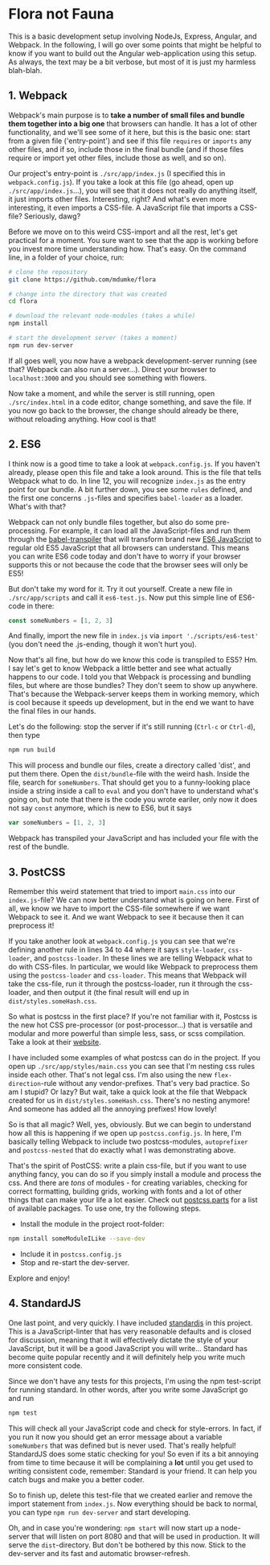 # Flora not Fauna

This is a basic development setup involving NodeJs, Express, Angular, and Webpack. In the following, I will go over some points that might be helpful to know if you want to build out the Angular web-application using this setup. As always, the text may be a bit verbose, but most of it is just my harmless blah-blah.


## 1. Webpack

Webpack's main purpose is to **take a number of small files and bundle them together into a big one** that browsers can handle. It has a lot of other functionality, and we'll see some of it here, but this is the basic one: start from a given file ('entry-point') and see if this file `requires` or `imports` any other files, and if so, include those in the final bundle (and if those files require or import yet other files, include those as well, and so on).

Our project's entry-point is `./src/app/index.js` (I specified this in `webpack.config.js`). If you take a look at this file (go ahead, open up `./src/app/index.js`...), you will see that it does not really do anything itself, it just imports other files. Interesting, right? And what's even more interesting, it even imports a CSS-file. A JavaScript file that imports a CSS-file? Seriously, dawg?

Before we move on to this weird CSS-import and all the rest, let's get practical for a moment. You sure want to see that the app is working before you invest more time understanding how. That's easy. On the command line, in a folder of your choice, run:

```bash
# clone the repository
git clone https://github.com/mdumke/flora

# change into the directory that was created
cd flora

# download the relevant node-modules (takes a while)
npm install

# start the development server (takes a moment)
npm run dev-server
```

If all goes well, you now have a webpack development-server running (see that? Webpack can also run a server...). Direct your browser to `localhost:3000` and you should see something with flowers.

Now take a moment, and while the server is still running, open `./src/index.html` in a code editor, change something, and save the file. If you now go back to the browser, the change should already be there, without reloading anything. How cool is that!


## 2. ES6

I think now is a good time to take a look at `webpack.config.js`. If you haven't already, please open this file and take a look around. This is the file that tells Webpack what to do. In line 12, you will recognize `index.js` as the entry point for our bundle. A bit further down, you see some `rules` defined, and the first one concerns `.js`-files and specifies `babel-loader` as a loader. What's with that?

Webpack can not only bundle files together, but also do some pre-processing. For example, it can load all the JavaScript-files and run them through the [babel-transpiler](https://babeljs.io/) that will transform brand new [ES6 JavaScript](http://babeljs.io/learn-es2015/) to regular old ES5 JavaScript that all browsers can understand. This means you can write ES6 code today and don't have to worry if your browser supports this or not because the code that the browser sees will only be ES5!

But don't take my word for it. Try it out yourself. Create a new file in `./src/app/scripts` and call it `es6-test.js`. Now put this simple line of ES6-code in there:

```js
const someNumbers = [1, 2, 3]
```

And finally, import the new file in `index.js` via `import './scripts/es6-test'` (you don't need the .js-ending, though it won't hurt you).

Now that's all fine, but how do we know this code is transpiled to ES5? Hm. I say let's get to know Webpack a little better and see what actually happens to our code. I told you that Webpack is processing and bundling files, but where are those bundles? They don't seem to show up anywhere. That's because the Webpack-server keeps them in working memory, which is cool because it speeds up development, but in the end we want to have the final files in our hands.

Let's do the following: stop the server if it's still running (`Ctrl-c` or `Ctrl-d`), then type

```bash
npm run build
```

This will process and bundle our files, create a directory called 'dist', and put them there. Open the `dist/bundle`-file with the weird hash. Inside the file, search for `someNumbers`. That should get you to a funny-looking place inside a string inside a call to `eval` and you don't have to understand what's going on, but note that there is the code you wrote eariler, only now it does not say `const` anymore, which is new to ES6, but it says

```js
var someNumbers = [1, 2, 3]
```

Webpack has transpiled your JavaScript and has included your file with the rest of the bundle.


## 3. PostCSS

Remember this weird statement that tried to import `main.css` into our `index.js`-file? We can now better understand what is going on here. First of all, we know we have to import the CSS-file somewhere if we want Webpack to see it. And we want Webpack to see it because then it can preprocess it!

If you take another look at `webpack.config.js` you can see that we're defining another rule in lines 34 to 44 where it says `style-loader`, `css-loader`, and `postcss-loader`. In these lines we are telling Webpack what to do with CSS-files. In particular, we would like Webpack to preprocess them using the `postcss-loader` and `css-loader`. This means that Webpack will take the css-file, run it through the postcss-loader, run it through the css-loader, and then output it (the final result will end up in `dist/styles.someHash.css`.

So what is postcss in the first place? If you're not familiar with it, Postcss is the new hot CSS pre-processor (or post-processor...) that is versatile and modular and more powerful than simple less, sass, or scss compilation. Take a look at their [website](http://postcss.org/).

I have included some examples of what postcss can do in the project. If you open up `./src/app/styles/main.css` you can see that I'm nesting css rules inside each other. That's not legal css. I'm also using the new `flex-direction`-rule without any vendor-prefixes. That's very bad practice. So am I stupid? Or lazy? But wait, take a quick look at the file that Webpack created for us in `dist/styles.someHash.css`. There's no nesting anymore! And someone has added all the annoying prefixes! How lovely!

So is that all magic? Well, yes, obviously. But we can begin to understand how all this is happening if we open up `postcss.config.js`. In here, I'm basically telling Webpack to include two postcss-modules, `autoprefixer` and `postcss-nested` that do exactly what I was demonstrating above.

That's the spirit of PostCSS: write a plain css-file, but if you want to use anything fancy, you can do so if you simply install a module and process the css. And there are *tons* of modules - for creating variables, checking for correct formatting, building grids, working with fonts and a lot of other things that can make your life a lot easier. Check out [postcss.parts](http://postcss.parts/) for a list of available packages. To use one, try the following steps.

- Install the module in the project root-folder:
```bash
npm install someModuleILike --save-dev
```
- Include it in `postcss.config.js`
- Stop and re-start the dev-server.

Explore and enjoy!



## 4. StandardJS

One last point, and very quickly. I have included [standardjs](https://standardjs.com/) in this project. This is a JavaScript-linter that has very reasonable defaults and is closed for discussion, meaning that it will effectively dictate the style of your JavaScript, but it will be a good JavaScript you will write... Standard has become quite popular recently and it will definitely help you write much more consistent code.

Since we don't have any tests for this projects, I'm using the npm test-script for running standard. In other words, after you write some JavaScript go and run

```bash
npm test
```

This will check all your JavaScript code and check for style-errors. In fact, if you run it now you should get an error message about a variable `someNumbers` that was defined but is never used. That's really helpful! StandardJS does some static checking for you! So even if its a bit annoying from time to time because it will be complaining a **lot** until you get used to writing consistent code, remember: Standard is your friend. It can help you catch bugs and make you a better coder.

So to finish up, delete this test-file that we created earlier and remove the import statement from `index.js`. Now everything should be back to normal, you can type `npm run dev-server` and start developing.

Oh, and in case you're wondering: `npm start` will now start up a node-server that will listen on port 8080 and that will be used in production. It will serve the `dist`-directory. But don't be bothered by this now. Stick to the dev-server and its fast and automatic browser-refresh.
